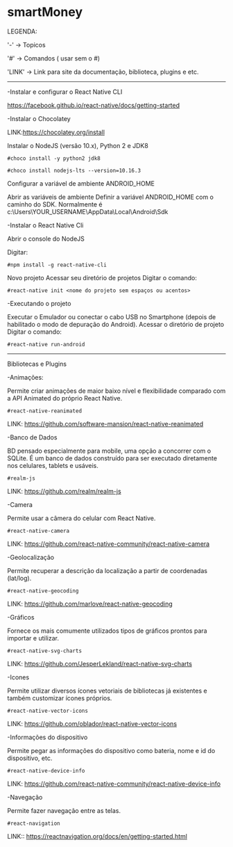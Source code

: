 # smartMoney

LEGENDA:

'-' -> Topicos

'#' -> Comandos ( usar sem o #)

'LINK' -> Link para site da documentação, biblioteca, plugins e etc.

---------------------------------------------------------

-Instalar e configurar o React Native CLI

https://facebook.github.io/react-native/docs/getting-started 

-Instalar o Chocolatey

LINK:https://chocolatey.org/install

Instalar o NodeJS (versão 10.x), Python 2 e JDK8

    #choco install -y python2 jdk8

    #choco install nodejs-lts --version=10.16.3

Configurar a variável de ambiente ANDROID_HOME

Abrir as variáveis de ambiente
Definir a variável ANDROID_HOME com o caminho do SDK. Normalmente é c:\Users\YOUR_USERNAME\AppData\Local\Android\Sdk

-Instalar o React Native Cli

Abrir o console do NodeJS

Digitar:

    #npm install -g react-native-cli

Novo projeto
Acessar seu diretório de projetos
Digitar o comando:

    #react-native init <nome do projeto sem espaços ou acentos>

-Executando o projeto

Executar o Emulador ou conectar o cabo USB no Smartphone (depois de habilitado o modo de depuração do Android).
Acessar o diretório de projeto
Digitar o comando:

    #react-native run-android

----------------------------------------------------------------------------

Bibliotecas e Plugins

-Animações:

Permite criar animações de maior baixo nível e flexibilidade comparado com a API Animated do próprio React Native.
    
    #react-native-reanimated

LINK: https://github.com/software-mansion/react-native-reanimated
    
-Banco de Dados

BD pensado especialmente para mobile, uma opção a concorrer com o SQLite. É um banco de dados construído para ser executado diretamente nos celulares, tablets e usáveis.

    #realm-js

LINK: https://github.com/realm/realm-js
    
-Camera

Permite usar a câmera do celular com React Native.

    #react-native-camera
 
LINK: https://github.com/react-native-community/react-native-camera

-Geolocalização

Permite recuperar a descrição da localização a partir de coordenadas (lat/log).
    
    #react-native-geocoding

LINK: https://github.com/marlove/react-native-geocoding

-Gráficos

Fornece os mais comumente utilizados tipos de gráficos prontos para importar e utilizar.
     
    #react-native-svg-charts

LINK: https://github.com/JesperLekland/react-native-svg-charts

-Icones

Permite utilizar diversos ícones vetoriais de bibliotecas já existentes e também customizar ícones próprios.
    
    #react-native-vector-icons

LINK: https://github.com/oblador/react-native-vector-icons

-Informações do dispositivo

Permite pegar as informações do dispositivo como bateria, nome e id do dispositivo, etc.

    #react-native-device-info  

LINK: https://github.com/react-native-community/react-native-device-info

-Navegação

Permite fazer navegação entre as telas.

    #react-navigation
    
LINK:: https://reactnavigation.org/docs/en/getting-started.html


